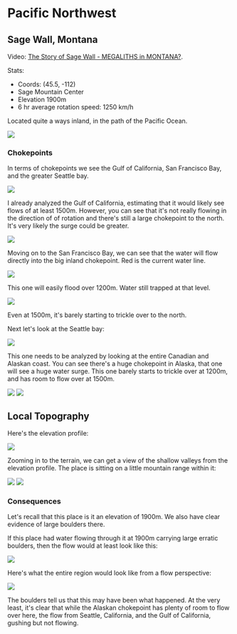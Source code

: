 # Pacific Northwest

## Sage Wall, Montana

Video: [The Story of Sage Wall - MEGALITHS in MONTANA?](https://www.youtube.com/watch?v=qSQC3mgp3Mc).

Stats:
- Coords: (45.5, -112)
- Sage Mountain Center
- Elevation 1900m
- 6 hr average rotation speed: 1250 km/h

Located quite a ways inland, in the path of the Pacific Ocean.

![](img/overview.jpg)

### Chokepoints

In terms of chokepoints we see the Gulf of California, San Francisco Bay, and the greater Seattle bay.

![](img/chokepoints.jpg)

I already analyzed the Gulf of California, estimating that it would likely see flows of at least 1500m. However, you can see that it's not really flowing in the direction of of rotation and there's still a large chokepoint to the north. It's very likely the surge could be greater.

![](img/1500.png)

Moving on to the San Francisco Bay, we can see that the water will flow directly into the big inland chokepoint. Red is the current water line.

![](img/chokepoint2.jpg)

This one will easily flood over 1200m. Water still trapped at that level.

![](img/1200-cali.png)

Even at 1500m, it's barely starting to trickle over to the north.

Next let's look at the Seattle bay:

![](img/chokepoint3.jpg)

This one needs to be analyzed by looking at the entire Canadian and Alaskan coast. You can see there's a huge chokepoint in Alaska, that one will see a huge water surge. This one barely starts to trickle over at 1200m, and has room to flow over at 1500m.

![](img/1200-north.png)
![](img/1500-all.png)

## Local Topography

Here's the elevation profile:

![](img/elevation.png)

Zooming in to the terrain, we can get a view of the shallow valleys from the elevation profile. The place is sitting on a little mountain range within it:

![](img/terrain.jpg)
![](img/terrain2.jpg)

### Consequences

Let's recall that this place is it an elevation of 1900m. We also have clear evidence of large boulders there.

If this place had water flowing through it at 1900m carrying large erratic boulders, then the flow would at least look like this:

![](img/1900.png)

Here's what the entire region would look like from a flow perspective:

![](img/1900-all.png)

The boulders tell us that this may have been what happened. At the very least, it's clear that while the Alaskan chokepoint has plenty of room to flow over here, the flow from Seattle, California, and the Gulf of California, gushing but not flowing.